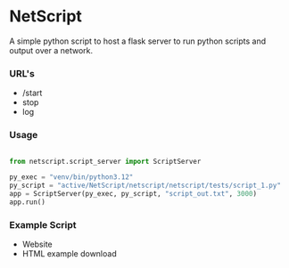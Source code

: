 # NetScript

A simple python script to host a flask server to run python scripts and output over a network.


### URL's

- /start
- stop
- log

### Usage

```python

from netscript.script_server import ScriptServer

py_exec = "venv/bin/python3.12"
py_script = "active/NetScript/netscript/netscript/tests/script_1.py"
app = ScriptServer(py_exec, py_script, "script_out.txt", 3000)
app.run()

```


### Example Script

- Website
- HTML example download